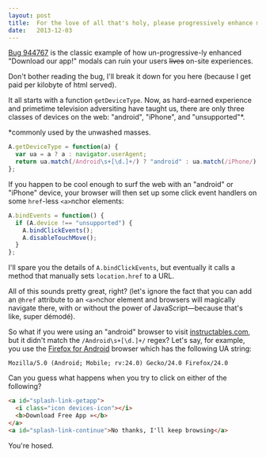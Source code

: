 ```yaml
---
layout: post
title:  For the love of all that's holy, please progressively enhance modal "download our app" dialogs
date:   2013-12-03
---
```


[Bug 944767][bug] is the classic example of how un-progressive-ly enhanced "Download our app!" modals can ruin your users <strike>lives</strike> on-site experiences.

Don't bother reading the bug, I'll break it down for you here (because I get paid per kilobyte of html served).

It all starts with a function `getDeviceType`. Now, as hard-earned experience and primetime television adversiting have taught us, there are only three classes of devices on the web: "android", "iPhone", and "unsupported"*.

*commonly used by the unwashed masses.

``` js
A.getDeviceType = function(a) {
  var ua = a ? a : navigator.userAgent;
  return ua.match(/Android\s+[\d.]+/) ? "android" : ua.match(/iPhone/) ? "iPhone" : "unsupported";
};
```

If you happen to be cool enough to surf the web with an "android" or "iPhone" device, your browser will then set up some click event handlers on some `href`-less `<a>`nchor elements:

``` js
A.bindEvents = function() {
  if (A.device !== "unsupported") {
    A.bindClickEvents();
    A.disableTouchMove();
  }
};
```

I'll spare you the details of `A.bindClickEvents`, but eventually it calls a method that manually sets `location.href` to a URL.

All of this sounds pretty great, right? (let's ignore the fact that you can add an `@href` attribute to an `<a>`nchor element and browsers will magically navigate there, with or without the power of JavaScript&mdash;because that's like, super démodé).

So what if you were using an "android" browser to visit [instructables.com][ins], but it didn't match the `/Android\s+[\d.]+/` regex? Let's say, for example, you use the [Firefox for Android][ffa] browser which has the following UA string:

`Mozilla/5.0 (Android; Mobile; rv:24.0) Gecko/24.0 Firefox/24.0`

Can you guess what happens when you try to click on either of the following?

``` html
<a id="splash-link-getapp">
  <i class="icon devices-icon"></i>
  <b>Download Free App »</b>
</a>
<a id="splash-link-continue">No thanks, I'll keep browsing</a>
```

You're hosed.

[bug]: https://bugzilla.mozilla.org/show_bug.cgi?id=944767
[ins]: http://www.instructables.com/id/Coffee-Burr-Grinder-Attachment-for-KitchenAid-Mixe/
[ffa]: http://www.mozilla.org/en-US/mobile/